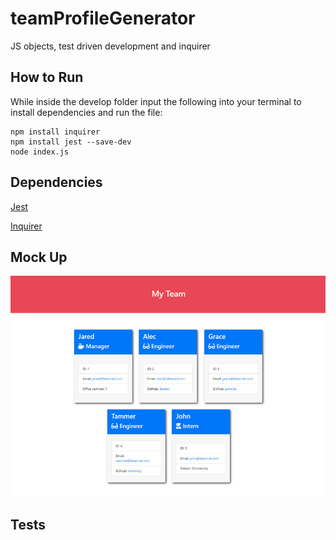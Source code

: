 # teamProfileGenerator
JS objects, test driven development and inquirer
## How to Run
While inside the develop folder input the following into your terminal to install dependencies and run the file:
```
npm install inquirer
npm install jest --save-dev
node index.js
```
## Dependencies
[Jest](https://www.npmjs.com/package/jest)

[Inquirer](https://www.npmjs.com/package/inquirer)
## Mock Up
![mock-up](./develop/src/10-object-oriented-programming-homework-demo(1).jpg)
## Tests
```

```
